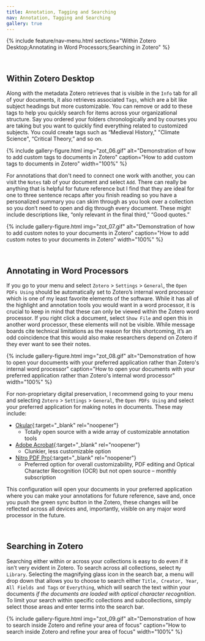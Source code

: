 ```yaml
---
title: Annotation, Tagging and Searching
nav: Annotation, Tagging and Searching
gallery: true
---
```


{% include feature/nav-menu.html sections="Within Zotero Desktop;Annotating in Word Processors;Searching in Zotero" %}

<br>

## Within Zotero Desktop

Along with the metadata Zotero retrieves that is visible in the `Info` tab for all of your documents, it also retrieves associated `Tags`, which are a bit like subject headings but more customizable. You can remove or add to these tags to help you quickly search for items across your organizational structure. Say you ordered your folders chronologically and by courses you are taking but you want to quickly find everything related to customized subjects. You could create tags such as “Medieval History," "Climate Science", “Critical Theory,” and so on. 

{% include gallery-figure.html img="zot_06.gif" alt="Demonstration of how to add custom tags to documents in Zotero" caption="How to add custom tags to documents in Zotero" width="100%" %}

For annotations that don't need to connect one work with another, you can visit the `Notes` tab of your document and select `Add`. There can really be anything that is helpful for future reference but I find that they are ideal for one to three sentence recaps after you finish reading so you have a personalized summary you can skim through as you look over a collection so you don’t need to open and dig through every document. These might include descriptions like, “only relevant in the final third,” “Good quotes.”

{% include gallery-figure.html img="zot_07.gif" alt="Demonstration of how to add custom notes to your documents in Zotero" caption="How to add custom notes to your documents in Zotero" width="100%" %}

<br>

## Annotating in Word Processors

If you go to your menu and select `Zotero` > `Settings` > `General`, the `Open PDFs Using` should be automatically set to Zotero’s internal word processor which is one of my least favorite elements of the software. While it has all of the highlight and annotation tools you would want in a word processor, it is crucial to keep in mind that these can only be viewed within the Zotero word processor. If you right click a document, select `Show File` and open this in another word processor, these elements will not be visible. While message boards cite technical limitations as the reason for this shortcoming, it’s an odd coincidence that this would also make researchers depend on Zotero if they ever want to see their notes.

{% include gallery-figure.html img="zot_08.gif" alt="Demonstration of how to open your documents with your preferred application rather than Zotero's internal word processor" caption="How to open your documents with your preferred application rather than Zotero's internal word processor" width="100%" %}

For non-proprietary digital preservation, I recommend going to your menu and selecting `Zotero` > `Settings` > `General`, the `Open PDFs Using` and select your preferred application for making notes in documents. These may include:

- [Okular](https://okular.kde.org/){:target="_blank" rel="noopener"}
    - Totally open source with a wide array of customizable annotation tools
- [Adobe Acrobat](https://support.uidaho.edu/TDClient/40/Portal/KB/ArticleDet?ID=2696){:target="_blank" rel="noopener"}
    - Clunkier, less customizable option
- [Nitro PDF Pro](https://setapp.com/apps/nitro-pdf-pro?ci=21270130253&adgroupid=&adpos=&ck=&targetid=&match=&gnetwork=x&creative=&placement=&placecat=&accname=setapp&extensionid=&gad_source=1&gclid=CjwKCAiApsm7BhBZEiwAvIu2Xy8gpWkxfA0yfubg8Ep2osoHKe3Rs-4oakxgYo55dzPCc7sU5DzOzxoCEBcQAvD_BwE){:target="_blank" rel="noopener"}
    - Preferred option for overall customizability, PDF editing and Optical Character Recognition (OCR) but not open source – monthly subscription

This configuration will open your documents in your preferred application where you can make your annotations for future reference, save and, once you push the green sync button in the Zotero, these changes will be reflected across all devices and, importantly, visible on any major word processor in the future. 

<br>

## Searching in Zotero

Searching either within or across your collections is easy to do even if it isn’t very evident in Zotero. To search across all collections, select `My Library`. Selecting the magnifying glass icon in the search bar, a menu will drop down that allows you to choose to search either `Title, Creator, Year`, `All Fields and Tags` or `Everything`, which will search the text within your documents *if the documents are loaded with optical character recognition*. To limit your search within specific collections and subcollections, simply select those areas and enter terms into the search bar.   

{% include gallery-figure.html img="zot_09.gif" alt="Demonstration of how to search inside Zotero and refine your area of focus" caption="How to search inside Zotero and refine your area of focus" width="100%" %}

<br>